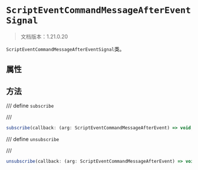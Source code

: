 # `ScriptEventCommandMessageAfterEventSignal`

> 文档版本：1.21.0.20

`ScriptEventCommandMessageAfterEventSignal`类。

## 属性

## 方法

/// define
`subscribe`


///

```js
subscribe(callback: (arg: ScriptEventCommandMessageAfterEvent) => void, options?: ScriptEventMessageFilterOptions): (arg: ScriptEventCommandMessageAfterEvent) => void
```


/// define
`unsubscribe`


///

```js
unsubscribe(callback: (arg: ScriptEventCommandMessageAfterEvent) => void): void
```


